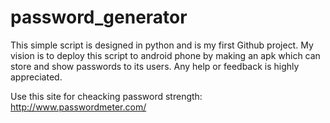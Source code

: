 # password_generator
This simple script is designed in python and is my first Github project.
My vision is to deploy this script to android phone by making an apk which can store and show passwords to its users.
Any help or feedback is highly appreciated.

Use this site for cheacking password strength: http://www.passwordmeter.com/